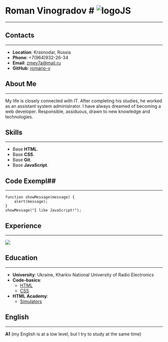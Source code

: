 # Roman Vinogradov # ![logoJS](https://e7.pngegg.com/pngimages/220/595/png-clipart-javascript-logo-product-design-brand-angularjs-dashboard-templates-angle-text.png)
-----------------------------------------------------------------------------------------------------------------------------------------------
## Contacts ##
-----------------------------------------------------------------------------------------------------------------------------------------------
* **Location**: Krasnodar, Russia
* **Phone**: +7(964)932-26-34
* **Email**: zmey7a@mail.ru
* **GitHub**: [romario-v](https://github.com/romario-v)

## About Me ##
-----------------------------------------------------------------------------------------------------------------------------------------------
<p>My life is closely connected with IT. After completing his studies, he worked as an assistant system administrator. 
I have always dreamed of becoming a web developer. Responsible, assiduous, drawn to new knowledge and technologies.</p>

## Skills ##
-----------------------------------------------------------------------------------------------------------------------------------------------
* Base **HTML**.
* Base **CSS**.
* Base **Git**.
* Base **JavaScript**.
  
## Code Exempl##
-----------------------------------------------------------------------------------------------------------------------------------------------
```
function showMessage(message) {
    alert(message);
}
showMessage("I like JavaScript!");

```

## Experience ##
-----------------------------------------------------------------------------------------------------------------------------------------------
<img src="https://icanchoose.ru/file/resources/5652ea75.jpg">

## Education ##
-----------------------------------------------------------------------------------------------------------------------------------------------
* **University**: Ukraine, Kharkiv National University of Radio Electronics
* **Code-basics**: 
    - [HTML](https://ru.code-basics.com)
    - [CSS](https://ru.code-basics.com)
* **HTML** **Academy**:
    - [Simulators](https://htmlacademy.ru)

## English ##
-----------------------------------------------------------------------------------------------------------------------------------------------
**A1** (my English is at a low level, but I try to study at the same time)